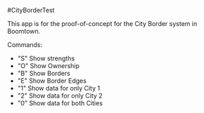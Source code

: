 #CityBorderTest

This app is for the proof-of-concept for the City Border system in Boomtown.

Commands:
* "S" Show strengths
* "O" Show Ownership
* "B" Show Borders
* "E" Show Border Edges
* "1" Show data for only City 1
* "2" Show data for only City 2
* "0" Show data for both Cities
